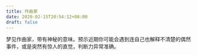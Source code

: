 ```yaml
---
title: 作曲家
date: 2020-02-15T20:54:12+08:00
draft: false
---
```


梦见作曲家，带有神秘的意味。预示近期你可能会遇到连自己也解释不清楚的偶然事件，或是突然有惊人的直觉，判断力异常准确。